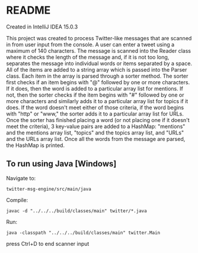 # README #

Created in IntelliJ IDEA 15.0.3

This project was created to process Twitter-like messages that are scanned in 
from user input from the console. A user can enter a tweet using a maximum of 140 characters.
The message is scanned into the Reader class where it checks the length of the message and,
if it is not too long, separates the message into individual words or items separated by a space.
All of the items are added to a string array which is passed into the Parser class. Each item in
the array is parsed through a sorter method. The sorter first checks if an item begins with 
"@" followed by one or more characters. If it does, then the word is added to a particular 
array list for mentions. If not, then the sorter checks if the item begins with "#" followed by 
one or more characters and similarly adds it to a particular array list for topics if it does.
If the word doesn't meet either of those criteria, if the word begins with "http" or "www,"
the sorter adds it to a particular array list for URLs. Once the sorter has finished placing
a word (or not placing one if it doesn't meet the criteria), 3 key-value pairs are added to a 
HashMap: "mentions" and the mentions array list, "topics" and the topics array list, and "URLs"
and the URLs array list. Once all the words from the message are parsed, the HashMap is printed.

## To run using Java [Windows] ##

Navigate to:

    twitter-msg-engine/src/main/java

Compile:

    javac -d "../../../build/classes/main" twitter/*.java

Run:

    java -classpath "../../../build/classes/main" twitter.Main

press Ctrl+D to end scanner input